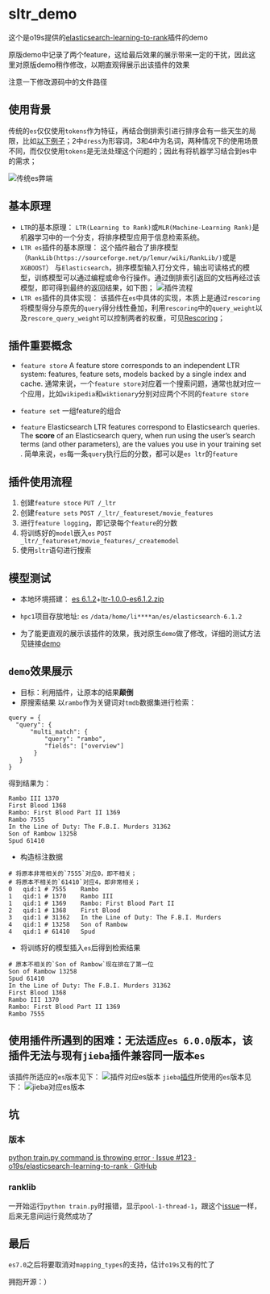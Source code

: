 # sltr_demo
这个是o19s提供的[elasticsearch-learning-to-rank](https://github.com/o19s/elasticsearch-learning-to-rank)插件的demo

原版demo中记录了两个feature，这给最后效果的展示带来一定的干扰，因此这里对原版demo稍作修改，以期直观得展示出该插件的效果

注意一下修改源码中的文件路径

## 使用背景
传统的`es`仅仅使用`tokens`作为特征，再结合倒排索引进行排序会有一些天生的局限，比如[以下例子](https://opensourceconnections.com/blog/2017/02/24/what-is-learning-to-rank/)；2中`dress`为形容词，3和4中为名词，两种情况下的使用场景不同，而仅仅使用`tokens`是无法处理这个问题的；因此有将机器学习结合到es中的需求；

![传统es弊端](img/传统es弊端.png)

## 基本原理
* `LTR`的基本原理：
 `LTR(Learning to Rank)`或`MLR(Machine-Learning Rank)`是机器学习中的一个分支，将排序模型应用于信息检索系统。
* `LTR es`插件的基本原理：
这个插件融合了排序模型（`RankLib(https://sourceforge.net/p/lemur/wiki/RankLib/)`或是`XGBOOST`） 与`Elasticsearch`，排序模型输入打分文件，输出可读格式的模型，训练模型可以通过编程或命令行操作。通过倒排索引返回的文档再经过该模型，即可得到最终的返回结果，如下图；
![插件流程](img/插件流程.png)
*  `LTR es`插件的具体实现：
该插件在`es`中具体的实现，本质上是通过`rescoring`将模型得分与原先的`query`得分线性叠加，利用`rescoring`中的`query_weight`以及`rescore_query_weight`可以控制两者的权重，可见[Rescoring](https://www.elastic.co/guide/en/elasticsearch/reference/current/search-request-rescore.html)；

## 插件重要概念
* `feature store`
A feature store corresponds to an independent LTR system: features, feature sets, models backed by a single index and cache. 
通常来说，一个`feature store`对应着一个搜索问题，通常也就对应一个应用，比如`wikipedia`和`wiktionary`分别对应两个不同的`feature store`

* `feature set`
一组feature的组合

* `feature`
Elasticsearch LTR features correspond to Elasticsearch queries. The **score** of an Elasticsearch query, when run using the user’s search terms (and other parameters), are the values you use in your training set . 简单来说，`es`每一条`query`执行后的分数，都可以是`es ltr`的`feature`

## 插件使用流程
1. 创建`feature stoce` `PUT /_ltr`
2. 创建`feature sets` `POST /_ltr/_featureset/movie_features`
3. 进行`feature logging`，即记录每个`feature`的分数
4. 将训练好的`model`嵌入`es` `POST _ltr/_featureset/movie_features/_createmodel`
5. 使用`sltr`语句进行搜索

## 模型测试
* 本地环境搭建：
[es 6.1.2](https://www.elastic.co/downloads/past-releases)+[ltr-1.0.0-es6.1.2.zip](http://es-learn-to-rank.labs.o19s.com/)

* `hpc1`项目存放地址:
`es` `/data/home/li****an/es/elasticsearch-6.1.2`

* 为了能更直观的展示该插件的效果，我对原生`demo`做了修改，详细的测试方法见链接[demo](https://github.com/o19s/elasticsearch-learning-to-rank/tree/master/demo)

## `demo`效果展示
* 目标：利用插件，让原本的结果**颠倒**
* 原搜索结果
以`rambo`作为关键词对`tmdb`数据集进行检索：
```
query = {
  "query": {
      "multi_match": {
          "query": "rambo",
          "fields": ["overview"]
       }
   }
}
```
得到结果为：
```
Rambo III 1370
First Blood 1368
Rambo: First Blood Part II 1369
Rambo 7555
In the Line of Duty: The F.B.I. Murders 31362
Son of Rambow 13258
Spud 61410
```
* 构造标注数据
```
# 将原本非常相关的`7555`对应0，即不相关；
# 将原本不相关的`61410`对应4，即非常相关；
0	qid:1 #	7555	Rambo
1	qid:1 #	1370	Rambo III
1	qid:1 #	1369	Rambo: First Blood Part II
2	qid:1 #	1368	First Blood
3	qid:1 #	31362	In the Line of Duty: The F.B.I. Murders
4	qid:1 #	13258	Son of Rambow
4	qid:1 #	61410	Spud
```
* 将训练好的模型插入`es`后得到检索结果
```
# 原本不相关的`Son of Rambow`现在排在了第一位
Son of Rambow 13258
Spud 61410
In the Line of Duty: The F.B.I. Murders 31362
First Blood 1368
Rambo III 1370
Rambo: First Blood Part II 1369
Rambo 7555
```

## 使用插件所遇到的困难：无法适应`es 6.0.0`版本，该插件无法与现有`jieba`插件兼容同一版本`es`
该插件所适应的`es`版本见下：
![插件对应es版本](img/插件对应es版本.png)
`jieba`[插件](https://github.com/sing1ee/elasticsearch-jieba-plugin)所使用的`es`版本见下：
![jieba对应es版本](img/jieba对应es版本.png)

## 坑
### 版本
[python train.py command is throwing error · Issue #123 · o19s/elasticsearch-learning-to-rank · GitHub](https://github.com/o19s/elasticsearch-learning-to-rank/issues/123)

### ranklib
一开始运行`python train.py`时报错，显示`pool-1-thread-1`，跟这个[issue](https://github.com/o19s/elasticsearch-learning-to-rank/issues/166)一样，后来无意间运行竟然成功了

## 最后
`es7.0`之后将要取消对`mapping_types`的支持，估计`o19s`又有的忙了

拥抱开源：）
